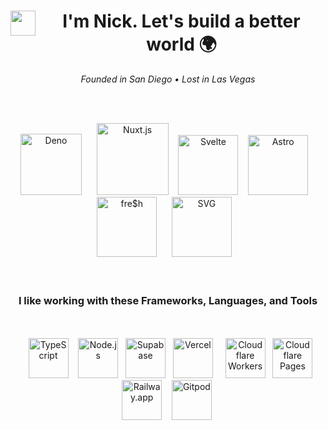 <h1 align="center"><img src="https://cdn.jsdelivr.net/gh/nberlette/static/brand/logo.svg" alt="" width="40" align="left">I'm Nick. Let's build a better world 🌍  </h1>
<div align="center">
 <em>Founded in San Diego • Lost in Las Vegas</em>
</div>

<br><br>

<div align=center><!-- 
-->      <a href="https://deno.land" target="_blank" title="Deno"><img src="https://gist.githubusercontent.com/nberlette/f0a6a4205161c4c4895bf154b191b6f3/raw/deno-nospotlight.svg" height="98" alt="Deno" /></a><!-- 
-->      <a href="https://v3.nuxtjs.org" target="_blank" title="Nuxt.js"><img src="https://icns.deno.dev/00dc82/nuxtdotjs.svg?transform=translate(0,10)" alt="Nuxt.js" width="115" /></a><!-- 
-->      <a href="https://svelte.dev" target="_blank" title="Svelte and SvelteKit"><img src="https://icns.deno.dev/ff3e00/svelte.svg?transform=scale(0.9)" alt="Svelte" width="96" /></a><!-- 
-->    <a href="https://astro.build" target="_blank" title="Astro 🚀"><img src="https://icns.deno.dev/911/astro.svg?transform=scale(1.1)" alt="Astro" width="96" align="bottom" /></a><!--  
-->      <a href="https://fresh.deno.dev" target="_blank" title="fre$h"><img src="https://denopkg.com/nberlette/static@main/svg/fresh.svg" alt="fre$h" width="96" /></a><!-- 
-->      <a href="https://w3.org/2000/svg" target="_blank" title="SVG"><img src="https://icns.deno.dev/FFB13B/svg.svg?transform=scale(0.85)" alt="SVG" width="96" /></a><!--  
-->    </div><br><br>
 
<div align=center> 
<h3>I like working with these Frameworks, Languages, and Tools</h3><br><br><!--  
-->    <a href="https://typescriptlang.org" target="_blank" title="TypeScript"><img src="https://cdn.jsdelivr.net/gh/remojansen/logo.ts@master/ts.svg" alt="TypeScript" width="64" /></a><!-- 
-->      <a href="https://nodejs.org" target="_blank" title="Node.js"><img src="https://icns.deno.dev/393/nodedotjs.svg" alt="Node.js" width="64" /></a><!--  
-->   <a href="https://supabase.com" target="_blank" title="Supabase"><img src="https://icns.deno.dev/3ECF8E/supabase.svg?transform=scale(0.9)" alt="Supabase" width="64" /></a><!-- 
-->      <a href="https://vercel.com" target="_blank" title="Vercel"><img src="https://icns.deno.dev/fff/vercel.svg?stroke-width=0.666&stroke=black&transform=scale(0.9)" alt="Vercel" width="64" /></a><!--  
-->      <a href="https://workers.dev" target="_blank" title="Cloudflare Workers"><img src="https://cdn.jsdelivr.net/gh/nberlette/static/svg/cfworkers.svg" alt="Cloudflare Workers" width="64" /></a><!--  
-->      <a href="https://pages.dev" target="_blank" title="Cloudflare Pages"><img src="https://cdn.jsdelivr.net/gh/nberlette/static/svg/cfpages.svg" alt="Cloudflare Pages" width="64" /></a><!--  
-->      <a href="https://railway.app" target="_blank" title="Railway.app"><img src="https://icns.deno.dev/dynamic/railway.svg?stroke-width=0.1&stroke=%25345&transform=scale(0.9)" alt="Railway.app" width="64" /></a><!--  
-->    <a href="https://gitpod.io" target="_blank" title="Gitpod.io"><img src="https://icns.deno.dev/FFAE33/gitpod.svg?transform=scale(0.9)" alt="Gitpod" width="64" /></a><!--   
-->  </div>
<br>
<br>

<!-- <div align=center>
<h2>Recent Public Contributions</h2>
<a href="https://github.com/nberlette?tab=repositories"><img src="https://raw.githubusercontent.com/nberlette/nberlette/main/.github/assets/snek.svg" alt="Snek Contributions Graphic" width="100%" /></a>
</div> -->
 
 
[readme-stats]: https://gh.tutorialfeed.com/api?username=nberlette&hide_rank=false&show_icons=true&border_radius=12&disable_animations=true&hide_rank=true&count_private=true&hide=issues&hide_title=true&lineheight=0.9&line_height=25&theme=ayu-mirage&icon_color=fcf5a4
[nb-top-langs2]: https://gh.tutorialfeed.com/api/top-langs/?username=nberlette&langs_count=6&card_width=460&border_radius=12&layout=compact&theme=ayu-mirage&icon_color=fcf5a4
[nb-top-langs]: https://gh.tutorialfeed.com/api/top-langs?username=nberlette&border_radius=8&disable_animations=true&hide_title=false&card_width=400&theme=ayu-mirage&icon_color=fcf5a4

[canbus-url]: https://git.io/canbus
[canbus-readme-stats]: https://gh.tutorialfeed.com/api/pin?username=nberlette&repo=canbus&show_icons=true&border_radius=12&show_owner=true&theme=ayu-mirage&icon_color=fcf5a4
[eca-url]: https://git.io/eca-ino
[eca-readme-stats]: https://gh.tutorialfeed.com/api/pin?username=nberlette&repo=eca&show_icons=true&border_radius=12&show_owner=true&theme=ayu-mirage&icon_color=fcf5a4
